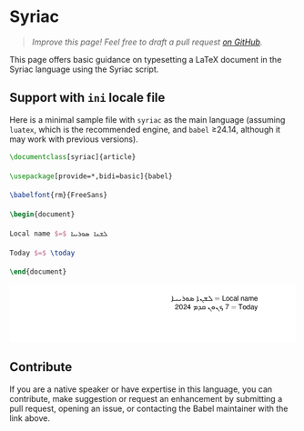 # Syriac

<blockquote>
  <p><em>Improve this page! Feel free to draft a pull request <a href="https://github.com/latex3/babel/tree/docs/docs">on GitHub</a>.</em></p>
</blockquote>

This page offers basic guidance on typesetting a LaTeX document in the
Syriac language using the Syriac script.

## Support with `ini` locale file

Here is a minimal sample file with `syriac` as the main language
(assuming `luatex`, which is the recommended engine, and `babel` ≥24.14,
although it may work with previous versions).

```tex
\documentclass[syriac]{article}

\usepackage[provide=*,bidi=basic]{babel}

\babelfont{rm}{FreeSans}

\begin{document}

Local name $=$ ܠܫܢܐ ܣܘܪܝܝܐ

Today $=$ \today

\end{document}
```

![](../media/locale-syriac.png)

## Contribute

If you are a native speaker or have expertise in this language, you can
contribute, make suggestion or request an enhancement by submitting a
pull request, opening an issue, or contacting the Babel maintainer with
the link above.
